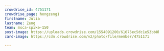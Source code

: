 ```yaml
---
crowdrise_id: 4751171
crowdrise_page: hongzeng1
firstname: Julia
lastname: Zeng
team: moca-spike-150
post-image: https://uploads.crowdrise.com/1554091200/61675ec5dc1e53bb8b8409b0b8b91040.jpg
card-image: https://cdn.crowdrise.com/v2/photo/file/member/4751171

---
```

